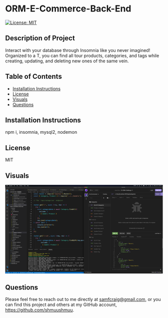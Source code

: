 # ORM-E-Commerce-Back-End
  [![License: MIT](https://img.shields.io/badge/License-MIT-yellow.svg)](https://opensource.org/licenses/MIT)

  ## Description of Project
  Interact with your database through Insomnia like you never imagined! Organized to a T, you can find all tour products, categories, and tags while creating, updating, and deleting new ones of the same vein.

  ## Table of Contents
  - [Installation Instructions](#installation-instructions)
  - [License](#license)
  - [Visuals](#visuals)
  - [Questions](#questions)
   
  ## Installation Instructions
  npm i, insomnia, mysql2, nodemon
    
  ## License
  MIT

  ## Visuals
  ![Screenshot](Develop/assets/images/screenshot.png)

  ## Questions
  Please feel free to reach out to me directly at samfcraig@gmail.com, or you can find this project and others at my GitHub account, https://github.com/shmuushmuu.
